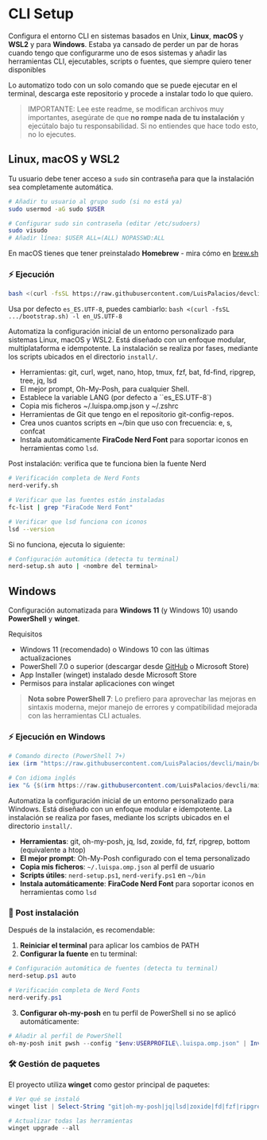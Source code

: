 # CLI Setup

Configura el entorno CLI en sistemas basados en Unix, **Linux**, **macOS** y **WSL2** y para **Windows**. Estaba ya cansado de perder un par de horas cuando tengo que configurarme uno de esos sistemas y añadir las herramientas CLI, ejecutables, scripts o fuentes, que siempre quiero tener disponibles

Lo automatizo todo con un solo comando que se puede ejecutar en el terminal, descarga este repositorio y procede a instalar todo lo que quiero.

> IMPORTANTE: Lee este readme, se modifican archivos muy importantes, asegúrate de que **no rompe nada de tu instalación** y ejecútalo bajo tu responsabilidad. Si no entiendes que hace todo esto, no lo ejecutes.

## Linux, macOS y WSL2

Tu usuario debe tener acceso a `sudo` sin contraseña para que la instalación sea completamente automática.

```bash
# Añadir tu usuario al grupo sudo (si no está ya)
sudo usermod -aG sudo $USER

# Configurar sudo sin contraseña (editar /etc/sudoers)
sudo visudo
# Añadir línea: $USER ALL=(ALL) NOPASSWD:ALL
```

En macOS tienes que tener preinstalado **Homebrew** - mira cómo en [brew.sh](https://brew.sh)

### ⚡ Ejecución

```bash
bash <(curl -fsSL https://raw.githubusercontent.com/LuisPalacios/devcli/main/bootstrap.sh)
```

Usa por defecto `es_ES.UTF-8`, puedes cambiarlo: `bash <(curl -fsSL .../bootstrap.sh) -l en_US.UTF-8`

Automatiza la configuración inicial de un entorno personalizado para sistemas Linux, macOS y WSL2. Está diseñado con un enfoque modular, multiplataforma e idempotente. La instalación se realiza por fases, mediante los scripts ubicados en el directorio `install/`.

- Herramientas: git, curl, wget, nano, htop, tmux, fzf, bat, fd-find, ripgrep, tree, jq, lsd
- El mejor prompt, Oh-My-Posh, para cualquier Shell.
- Establece la variable LANG (por defecto a ``es_ES.UTF-8`)
- Copia mis ficheros ~/.luispa.omp.json y ~/.zshrc
- Herramientas de Git que tengo en el repositorio git-config-repos.
- Crea unos cuantos scripts en ~/bin que uso con frecuencia: e, s, confcat
- Instala automáticamente **FiraCode Nerd Font** para soportar iconos en herramientas como `lsd`.

Post instalación: verifica que te funciona bien la fuente Nerd

```bash
# Verificación completa de Nerd Fonts
nerd-verify.sh

# Verificar que las fuentes están instaladas
fc-list | grep "FiraCode Nerd Font"

# Verificar que lsd funciona con iconos
lsd --version
```

Si no funciona, ejecuta lo siguiente:

```bash
# Configuración automática (detecta tu terminal)
nerd-setup.sh auto | <nombre del terminal>
```

## Windows

Configuración automatizada para **Windows 11** (y Windows 10) usando **PowerShell** y **winget**.

Requisitos

- Windows 11 (recomendado) o Windows 10 con las últimas actualizaciones
- PowerShell 7.0 o superior (descargar desde [GitHub](https://github.com/PowerShell/PowerShell/releases) o Microsoft Store)
- App Installer (winget) instalado desde Microsoft Store
- Permisos para instalar aplicaciones con winget

> **Nota sobre PowerShell 7**: Lo prefiero para aprovechar las mejoras en sintaxis moderna, mejor manejo de errores y compatibilidad mejorada con las herramientas CLI actuales.

### ⚡ Ejecución en Windows

```powershell
# Comando directo (PowerShell 7+)
iex (irm "https://raw.githubusercontent.com/LuisPalacios/devcli/main/bootstrap.ps1")

# Con idioma inglés
iex "& {$(irm https://raw.githubusercontent.com/LuisPalacios/devcli/main/bootstrap.ps1)} -Lang en-US"
```

Automatiza la configuración inicial de un entorno personalizado para Windows. Está diseñado con un enfoque modular e idempotente. La instalación se realiza por fases, mediante los scripts ubicados en el directorio `install/`.

- **Herramientas**: git, oh-my-posh, jq, lsd, zoxide, fd, fzf, ripgrep, bottom (equivalente a htop)
- **El mejor prompt**: Oh-My-Posh configurado con el tema personalizado
- **Copia mis ficheros**: `~/.luispa.omp.json` al perfil de usuario
- **Scripts útiles**: `nerd-setup.ps1`, `nerd-verify.ps1` en `~/bin`
- **Instala automáticamente**: **FiraCode Nerd Font** para soportar iconos en herramientas como `lsd`

### 🎨 Post instalación

Después de la instalación, es recomendable:

1. **Reiniciar el terminal** para aplicar los cambios de PATH
2. **Configurar la fuente** en tu terminal:

```powershell
# Configuración automática de fuentes (detecta tu terminal)
nerd-setup.ps1 auto

# Verificación completa de Nerd Fonts
nerd-verify.ps1
```

3. **Configurar oh-my-posh** en tu perfil de PowerShell si no se aplicó automáticamente:

```powershell
# Añadir al perfil de PowerShell
oh-my-posh init pwsh --config "$env:USERPROFILE\.luispa.omp.json" | Invoke-Expression
```

### 🛠️ Gestión de paquetes

El proyecto utiliza **winget** como gestor principal de paquetes:

```powershell
# Ver qué se instaló
winget list | Select-String "git|oh-my-posh|jq|lsd|zoxide|fd|fzf|ripgrep|bottom"

# Actualizar todas las herramientas
winget upgrade --all
```
